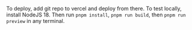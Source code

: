 To deploy, add git repo to vercel and deploy from there.
To test locally, install NodeJS 18. Then run `pnpm install`, `pnpm run build`, then `pnpm run preview` in any terminal.
